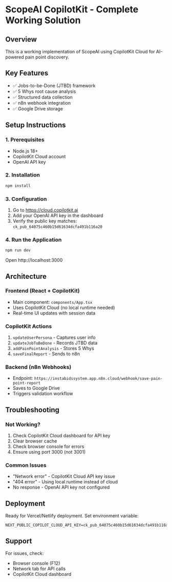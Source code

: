 # ScopeAI CopilotKit - Complete Working Solution

## Overview
This is a working implementation of ScopeAI using CopilotKit Cloud for AI-powered pain point discovery.

## Key Features
- ✅ Jobs-to-be-Done (JTBD) framework
- ✅ 5 Whys root cause analysis
- ✅ Structured data collection
- ✅ n8n webhook integration
- ✅ Google Drive storage

## Setup Instructions

### 1. Prerequisites
- Node.js 18+
- CopilotKit Cloud account
- OpenAI API key

### 2. Installation
```bash
npm install
```

### 3. Configuration
1. Go to https://cloud.copilotkit.ai
2. Add your OpenAI API key in the dashboard
3. Verify the public key matches: `ck_pub_64075c460b15d61634dcfa491b116a20`

### 4. Run the Application
```bash
npm run dev
```

Open http://localhost:3000

## Architecture

### Frontend (React + CopilotKit)
- Main component: `components/App.tsx`
- Uses CopilotKit Cloud (no local runtime needed)
- Real-time UI updates with session data

### CopilotKit Actions
1. `updateUserPersona` - Captures user info
2. `updateJobToBeDone` - Records JTBD data
3. `addPainPointAnalysis` - Stores 5 Whys
4. `saveFinalReport` - Sends to n8n

### Backend (n8n Webhooks)
- Endpoint: `https://instabidssystem.app.n8n.cloud/webhook/save-pain-point-report`
- Saves to Google Drive
- Triggers validation workflow

## Troubleshooting

### Not Working?
1. Check CopilotKit Cloud dashboard for API key
2. Clear browser cache
3. Check browser console for errors
4. Ensure using port 3000 (not 3001)

### Common Issues
- "Network error" - CopilotKit Cloud API key issue
- "404 error" - Using local runtime instead of cloud
- No response - OpenAI API key not configured

## Deployment
Ready for Vercel/Netlify deployment. Set environment variable:
```
NEXT_PUBLIC_COPILOT_CLOUD_API_KEY=ck_pub_64075c460b15d61634dcfa491b116a20
```

## Support
For issues, check:
- Browser console (F12)
- Network tab for API calls
- CopilotKit Cloud dashboard
